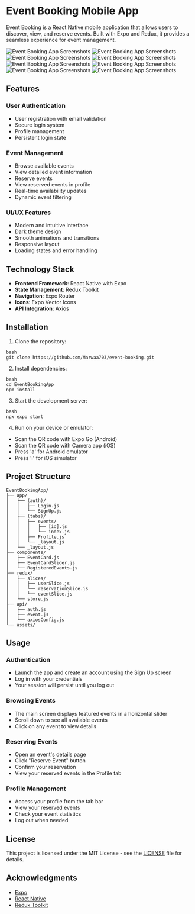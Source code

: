 # Event Booking Mobile App

Event Booking is a React Native mobile application that allows users to discover, view, and reserve events. Built with Expo and Redux, it provides a seamless experience for event management.

![Event Booking App Screenshots](./assets/1.png)
![Event Booking App Screenshots](./assets/2.png)
![Event Booking App Screenshots](./assets/3.png)
![Event Booking App Screenshots](./assets/4.png)
![Event Booking App Screenshots](./assets/5.png)
![Event Booking App Screenshots](./assets/6.png)
![Event Booking App Screenshots](./assets/7.png)
![Event Booking App Screenshots](./assets/8.png)

## Features

### User Authentication

- User registration with email validation
- Secure login system
- Profile management
- Persistent login state

### Event Management

- Browse available events
- View detailed event information
- Reserve events
- View reserved events in profile
- Real-time availability updates
- Dynamic event filtering

### UI/UX Features

- Modern and intuitive interface
- Dark theme design
- Smooth animations and transitions
- Responsive layout
- Loading states and error handling


## Technology Stack

- **Frontend Framework**: React Native with Expo
- **State Management**: Redux Toolkit
- **Navigation**: Expo Router
- **Icons**: Expo Vector Icons
- **API Integration**: Axios

## Installation

1. Clone the repository:

```
bash
git clone https://github.com/Marwaa703/event-booking.git

```

2. Install dependencies:

```
bash
cd EventBookingApp
npm install
```

3. Start the development server:

```
bash
npx expo start
```

4. Run on your device or emulator:

- Scan the QR code with Expo Go (Android)
- Scan the QR code with Camera app (iOS)
- Press 'a' for Android emulator
- Press 'i' for iOS simulator

## Project Structure

```
EventBookingApp/
├── app/
│   ├── (auth)/
│   │   ├── Login.js
│   │   └── SignUp.js
│   ├── (tabs)/
│   │   ├── events/
│   │   │   ├── [id].js
│   │   │   └── index.js
│   │   ├── Profile.js
│   │   └── _layout.js
│   └── _layout.js
├── components/
│   ├── EventCard.js
│   ├── EventCardSlider.js
│   └── RegisteredEvents.js
├── redux/
│   ├── slices/
│   │   ├── userSlice.js
│   │   └── reservationSlice.js
│   │   └── eventSlice.js
│   └── store.js
├── api/
│   ├── auth.js
│   ├── event.js
│   └── axiosConfig.js
└── assets/
```



## Usage

### Authentication

- Launch the app and create an account using the Sign Up screen
- Log in with your credentials
- Your session will persist until you log out

### Browsing Events

- The main screen displays featured events in a horizontal slider
- Scroll down to see all available events
- Click on any event to view details

### Reserving Events

- Open an event's details page
- Click "Reserve Event" button
- Confirm your reservation
- View your reserved events in the Profile tab

### Profile Management

- Access your profile from the tab bar
- View your reserved events
- Check your event statistics
- Log out when needed

## License

This project is licensed under the MIT License - see the [LICENSE](LICENSE) file for details.

## Acknowledgments

- [Expo](https://expo.dev/)
- [React Native](https://reactnative.dev/)
- [Redux Toolkit](https://redux-toolkit.js.org/)

